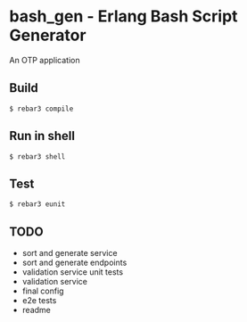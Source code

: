 bash_gen - Erlang Bash Script Generator
=====

An OTP application

Build
-----

    $ rebar3 compile

Run in shell
-----

    $ rebar3 shell

Test
-----

    $ rebar3 eunit

TODO
-----

- sort and generate service
- sort and generate endpoints
- validation service unit tests
- validation service
- final config
- e2e tests
- readme
